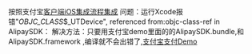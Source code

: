 按照支付宝[客户端iOS集成流程集成]([https://docs.open.alipay.com/204/105295/](https://docs.open.alipay.com/204/105295/)
)
问题：运行Xcode报错"_OBJC_CLASS_$_UTDevice", referenced from:objc-class-ref in AlipaySDK：
解决方法：只要用支付宝demo里面的的AlipaySDK.bundle,和AlipaySDK.framework ,编译就不会出错了,[支付宝支付Demo]([https://docs.open.alipay.com/54/104509](https://docs.open.alipay.com/54/104509)
)
